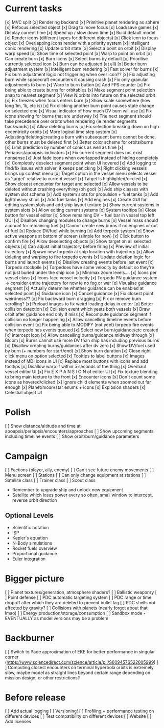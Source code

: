 # Current tasks
[x] MVC split
[x] Rendering backend
[x] Primitive planet rendering as sphere
[x] Refocus selected object
[x] Drag to move focus
[x] Load/save games
[x] Display current time
[x] Speed up / slow down time
[x] Build default model
[x] Render icons (different types for different objects)
[x] Click icon to focus object
[x] Overlapping icons render with a priority system
[x] Intelligent conic rendering
[x] Update orbit state
[x] Select a point on orbit
[x] Display warp speed
[x] Show time of selected point
[x] Warp to point on orbit
[x] Can create burn
[x] Burn icons
[x] Select burns by default
[x] Prioritise currently selected icon
[x] Burn can be adjusted (at all)
[x] Better burn adjustment system
[x] Intelligent burn rendering
[x] Fast solver for burns
[x] Fix burn adjustment logic not triggering when over icon??
[x] Fix adjusting burn while spacecraft encounters it causing crash
[x] Fix only granular adjustments to burn
[x] Warp to burn button
[x] Add FPS counter
[x] Fix being able to create burns for orbitables
[x] Make segment point selection snap to nearest segment
[x] View N orbits into future on the selected orbit
[x] Fix freezes when focus enters burn
[x] Show scale somewhere (how long 1m, 1k, etc is)
[x] Fix clicking another burn point causes state change on selected one
[x] Visual indicator of how much DV burn will use
[x] Fix icons showing for burns that are underway
[x] The next segment should take precedence over orbits when rendering (ie render segments backwards)
[x] Allow deleting burns
[x] Fix selection breaking down on high eccentricity orbits
[x] More logical time step system
[x] Adjusting/deleting/creating a burn with subsequent burns cannot be done, other burns must be deleted first
[x] Better color scheme for orbits/burns
[x] Limit prediction by number of conics as well as time
[x] Periapsis/apoapsis indicators
[x] Fix current segment does not exist nonsense
[x] Just fade icons when overlapped instead of hiding completely 
[x] Completely deselect segment point when UI hovered
[x] Add logging to find/fix issues with solver, it keeps panicking
[x] Right clicking vessels brings up context menu
[x] Target option in the vessel menu selects vessel as 'target' relative to current vessel
[x] Target is highlighted/circled
[x] Show closest encounter for target and selected
[x] Allow vessels to be deleted without crashing everything (oh god)
[x] Add ship classes with system slot schema
[x] Add system slots for propulsion + fuel tanks
[x] Add light/heavy ships
[x] Add fuel tanks
[x] Add engines
[x] Create GUI for editing system slots and add ship layout texture
[x] Show current systems in system slots
[x] Allow editing current systems
[x] System tooltips
[x] Close button for vessel editor
[x] Show remaining DV + fuel bar in vessel top left GUI
[x] Disallow changing modules to change burns
[x] Vessel mass should account for remaining fuel
[x] Cannot create new burns if no engines or out of fuel
[x] Reduce DV/fuel while burning
[x] Add torpedo system
[x] Show active weapons at bottom of screen (simple for now)
[x] Click button to confirm fire
[x] Allow deselecting objects
[x] Show target on all selected objects
[x] Can adjust initial trajectory before firing
[x] Preview of initial trajectory
[x] Spawn new torpedo at ship location with trajectory
[x] Allow deleting and warping to fire torpedo events
[x] Update deletion logic for burns and launch events
[x] Disallow creating events before last event
[x] Torpedo stockpile
[x] Torpedoes have some velocity by default so they're not just buried under the ship icon
[x] Min/max zoom levels....
[x] Icons per vessel class
[x] Icons face vessel velocity
[x] Torpedo PN guidance system -> consider entire trajectory for now ie no fog or war
[x] Visualise guidance segment
[x] Actually determine whether guidance can be enabled at selected point
[x] Guidance icon
[x] Cancel guidance
[x] Fix closest point weirdness??
[x] Fix backward burn dragging
[x] Fix or remove burn scrolling?
[x] Preload images to fix weird loading delay in editor
[x] Better collision detection
[x] Collision event which yeets both vessels
[x] Draw orbit after guidance end only if miss
[x] Recompute guidance segment if collision no longer happening
[x] Allow cancelling timeline events before collision event
[x] Fix being able to MODIFY (not yeet) torpedo fire events when torpedo has events queued
[x] Select new burn/guidance/etc created
[x] Intercept icon
[x] Allow cancelling burns/guidance midway through
[x] Bloom
[x] Burns cannot use more DV than ship has including previous burns
[x] Disallow creating burns/guidances after dv zero
[x] Show DV/fuel used by burn (+ numbers for start/end)
[x] Show burn duration
[x] Close right click menu on option selected
[x] Tooltips to label buttons
[x] Images instead of MDI icons in UI
[x] Replace most buttons with icons and add tooltips
[x] Disallow warp if within 5 seconds of the thing
[x] Overhaul vessel editor UI
[x] Fix E X P A N S I O N of editor UI
[x] Fix texture blending to bring main texture to the front
[x] Encounter icons
[x] Don't count some icons as hovered/clicked
[x] Ignore child elements when zoomed out far enough
[x] Planet/moon/star enums + icons
[x] Explosion shaders
[x] Celestial object UI

# Polish
[ ] Show distance/altitude and time at apoapsis/periapsis/encounters/approaches
[ ] Show upcoming segments including timeline events
[ ] Show orbit/burn/guidance parameters

# Campaign
[ ] Factions (player, ally, enemy)
[ ] Can't see future enemy movements
[ ] Menu screen
[ ] Stations
[ ] Can only change equipment at stations
[ ] Satellite class
[ ] Trainer class
[ ] Scout class
- Remember to upgrade ship and unlock new equipment
- Satellite which loses power every so often, small window to intercept, reverse orbit direction

## Optional Levels
- Scientific notation
- ISP
- Kepler's equation
- N-Body simulations
- Rocket fuels overview
- Proportional guidance
- Euler integration

# Bigger picture
[ ] Planet textures/generation, atmosphere shaders?
[ ] Ballistic weaponry
[ ] Point defense
[ ] PDC automatic targeting system
[ ] PDC range or time dropoff after which they are deleted to prevent bullet lag
[ ] PDC shells not affected by gravity?
[ ] Collisions with planets (nearly forgot about that lmao)
[ ] Energy production/storage/consumption
[ ] Sandbox mode - EVENTUALLY as model versions may be a problem

# Backburner
[ ] Switch to Pade approximation of EKE for better performance in singular corner (https://www.sciencedirect.com/science/article/pii/S0094576522005999)
[ ] Computing closest encounters on terminal hyperbola orbits is extremely slow, maybe model as straight lines beyond certain range depending on mission design, or other restrictions?

# Before release
[ ] Add actual logging
[ ] Versioning!
[ ] Profiling + performance testing on different devices
[ ] Test compatibility on different devices
[ ] Website
[ ] Add licenses